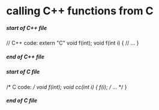 # calling C++ functions from C


##### start of C++ file
// C++ code:
    extern "C" void f(int);
    void f(int i)
    {
        // ...
    }



##### end of C++ file





##### start of C file 



   /* C code: */
    void f(int);
    void cc(int i)
    {
        f(i);
        /* ... */
    }


##### end of C file
